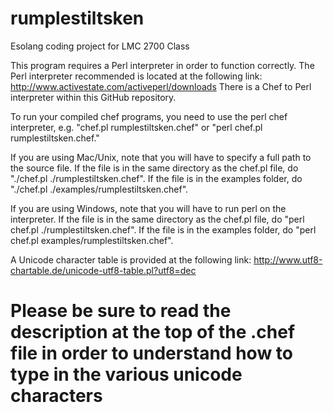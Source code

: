 # rumplestiltsken
Esolang coding project for LMC 2700 Class

This program requires a Perl interpreter in order to function correctly. The Perl interpreter recommended is located at the following link: http://www.activestate.com/activeperl/downloads
There is a Chef to Perl interpreter within this GitHub repository.

To run your compiled chef programs, you need to use the perl chef interpreter, e.g. "chef.pl rumplestiltsken.chef" or "perl chef.pl rumplestiltsken.chef."

If you are using Mac/Unix, note that you will have to specify a full path to the source file. If the file is in the same directory as the chef.pl file, do "./chef.pl ./rumplestiltsken.chef". If the file is in the examples folder, do "./chef.pl ./examples/rumplestiltsken.chef".

If you are using Windows, note that you will have to run perl on the interpreter. If the file is in the same directory as the chef.pl file, do "perl chef.pl ./rumplestiltsken.chef". If the file is in the examples folder, do "perl chef.pl examples/rumplestiltsken.chef".

A Unicode character table is provided at the following link: http://www.utf8-chartable.de/unicode-utf8-table.pl?utf8=dec

# Please be sure to read the description at the top of the .chef file in order to understand how to type in the various unicode characters

